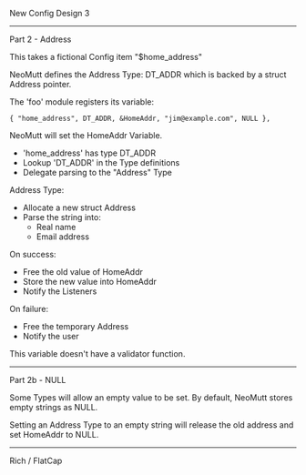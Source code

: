 New Config Design 3

---

Part 2 - Address

This takes a fictional Config item "$home_address"

NeoMutt defines the Address Type: DT_ADDR which is backed by a struct
Address pointer.

The 'foo' module registers its variable:

    { "home_address", DT_ADDR, &HomeAddr, "jim@example.com", NULL },

NeoMutt will set the HomeAddr Variable.

* 'home_address' has type DT_ADDR
* Lookup 'DT_ADDR' in the Type definitions
* Delegate parsing to the "Address" Type

Address Type:

* Allocate a new struct Address
* Parse the string into:
    - Real name
    - Email address

On success:
* Free the old value of HomeAddr
* Store the new value into HomeAddr
* Notify the Listeners

On failure:
* Free the temporary Address
* Notify the user

This variable doesn't have a validator function.

---

Part 2b - NULL

Some Types will allow an empty value to be set.
By default, NeoMutt stores empty strings as NULL.

Setting an Address Type to an empty string will release the old address and
set HomeAddr to NULL.

---

Rich / FlatCap
